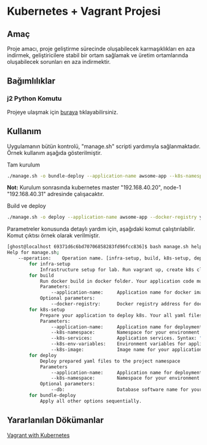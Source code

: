 # Kubernetes + Vagrant Projesi

## Amaç
Proje amacı, proje geliştirme sürecinde oluşabilecek karmaşıklıkları en aza indirmek, geliştiricilere stabil bir ortam sağlamak ve üretim ortamlarında oluşabilecek sorunları en aza indirmektir.

## Bağımlılıklar
### j2 Python Komutu
Projeye ulaşmak için [buraya](https://www.vagrantup.com/downloads.html) tıklayabilirsiniz.

## Kullanım
Uygulamanın bütün kontrolü, "manage.sh" scripti yardımıyla sağlanmaktadır. Örnek kullanım aşağıda gösterilmiştir.

Tam kurulum
```bash
./manage.sh -o bundle-deploy --application-name awsome-app --k8s-namespace awsome-app --k8s-services "tcp:3000:3000" --k8s-env-variables "MYSQL_SCHEMA:awsome-app" --k8s-image yigitbasalma/awsome-app --db mysql --docker-registry yigitbasalma
```


**Not:** Kurulum sonrasında kubernetes master "192.168.40.20", node-1 "192.168.40.31" adresinde çalışacaktır.

Build ve deploy
```bash
./manage.sh -o deploy --application-name awsome-app --docker-registry yigitbasalma --k8s-namespace awsome-app
```

Parametreler konusunda detaylı yardım için, aşağıdaki komut çalıştırılabilir. Komut çıktısı örnek olarak verilmiştir.
```bash
[ghost@localhost 69371d6c6bd70706858283fd96fcc836]$ bash manage.sh help
Help for manage.sh;
    --operation:    Operation name. [infra-setup, build, k8s-setup, deploy, bundle-deploy]
        for infra-setup
            Infrastructure setup for lab. Run vagrant up, create k8s cluster with 1 master 1 node, get k8s credential.
        for build
            Run docker build in docker folder. Your application code must be in docker/app folder.
            Parameters:
                --application-name:     Application name for docker image.
            Optional parameters:
                --docker-registry:      Docker registry address for docker pull command. You must be logged in to remote registry.
        for k8s-setup
            Prepare your application to deploy k8s. Your all yaml files belongs to your application prepare dynamically.
            Parameters:
                --application-name:     Application name for deployment.
                --k8s-namespace:        Namespace for your environment.
                --k8s-services:         Application services. Syntax: "protocol:port:target-port;..."
                --k8s-env-variables:    Environment variables for application container. Syntax: "key:value;..."
                --k8s-image:            Image name for your application container.
        for deploy
            Deploy prepared yaml files to the project namespace
            Parameters
                --application-name:     Application name for deployment.
                --k8s-namespace:        Namespace for your environment.
            Optional parameters:
                --db:                   Database software name for your application. [mysql]
        for bundle-deploy
            Apply all other options sequentially.
```

## Yararlanılan Dökümanlar
[Vagrant with Kubernetes](https://kubernetes.io/blog/2019/03/15/kubernetes-setup-using-ansible-and-vagrant)
